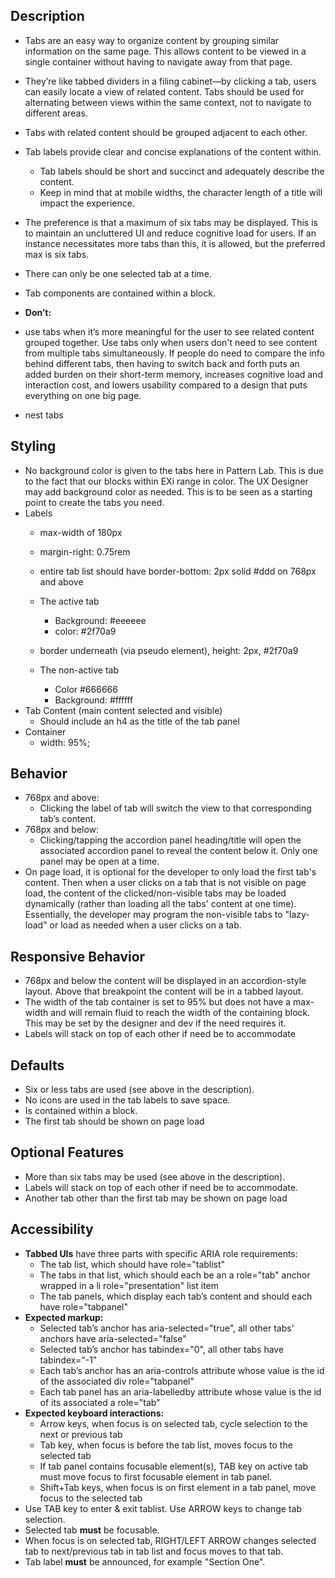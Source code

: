 ## Description
* Tabs are an easy way to organize content by grouping similar information on the same page. This allows content to be viewed in a single container without having to navigate away from that page. 

* They’re like tabbed dividers in a filing cabinet—by clicking a tab, users can easily locate a view of related content. Tabs should be used for alternating between views within the same context, not to navigate to different areas.

* Tabs with related content should be grouped adjacent to each other.

* Tab labels provide clear and concise explanations of the content within. 
	* Tab labels should be short and succinct and adequately describe the content.
	* Keep in mind that at mobile widths, the character length of a title will impact the experience.

* The preference is that a maximum of six tabs may be displayed. This is to maintain an uncluttered UI and reduce cognitive load for users. If an instance necessitates more tabs than this, it is allowed, but the preferred max is six tabs. 

* There can only be one selected tab at a time.

* Tab components are contained within a block.

* **Don’t:** 
 * use tabs when it’s more meaningful for the user to see related content grouped together. Use tabs only when users don't need to see content from multiple tabs simultaneously. If people do need to compare the info behind different tabs, then having to switch back and forth puts an added burden on their short-term memory, increases cognitive load and interaction cost, and lowers usability compared to a design that puts everything on one big page.
 * nest tabs


## Styling
* No background color is given to the tabs here in Pattern Lab. This is due to the fact that our blocks within EXi range in color. The UX Designer may add background color as needed. This is to be seen as a starting point to create the tabs you need.  
* Labels
	* max-width of 180px
	* margin-right: 0.75rem
	* entire tab list should have border-bottom: 2px solid #ddd  on 768px and above

	* The active tab 
 		* Background: #eeeeee
 		* color: #2f70a9
 	* border underneath (via pseudo element), height: 2px, #2f70a9


	* The non-active tab
  		* Color #666666
  		* Background: #ffffff
* Tab Content (main content selected and visible)
	* Should include an h4 as the title of the tab panel
* Container
	* width: 95%;


## Behavior
* 768px and above:
	* Clicking the label of tab will switch the view to that corresponding tab’s content. 
* 768px and below:
	* Clicking/tapping the accordion panel heading/title will open the associated accordion panel to reveal the content below it. Only one panel may be open at a time. 
* On page load, it is optional for the developer to only load the first tab's content. Then when a user clicks on a tab that is not visible on page load, the content of the clicked/non-visible tabs may be loaded dynamically (rather than loading all the tabs' content at one time). Essentially, the developer may program the non-visible tabs to "lazy-load" or load as needed when a user clicks on a tab.


## Responsive Behavior
* 768px and below the content will be displayed in an accordion-style layout. Above that breakpoint the content will be in a tabbed layout.
* The width of the tab container is set to 95% but does not have a max-width and will remain fluid to reach the width of the containing block. This may be set by the designer and dev if the need requires it. 
* Labels will stack on top of each other if need be to accommodate 


## Defaults
* Six or less tabs are used (see above in the description). 
* No icons are used in the tab labels to save space. 
* Is contained within a block.
* The first tab should be shown on page load


## Optional Features
* More than six tabs may be used (see above in the description).
* Labels will stack on top of each other if need be to accommodate.
* Another tab other than the first tab may be shown on page load


## Accessibility

* **Tabbed UIs** have three parts with specific ARIA role requirements:
	* The tab list, which should have role="tablist"
	* The tabs in that list, which should each be an a role="tab" anchor wrapped in a li role="presentation" list item
	* The tab panels, which display each tab’s content and should each have role="tabpanel"
* **Expected markup:**
	* Selected tab’s anchor has aria-selected="true", all other tabs’ anchors have aria-selected="false"
	* Selected tab’s anchor has tabindex="0", all other tabs have tabindex="-1"
	* Each tab’s anchor has an aria-controls attribute whose value is the id of the associated div role="tabpanel"
	* Each tab panel has an aria-labelledby attribute whose value is the id of its associated a role="tab"
* **Expected keyboard interactions:**
	* Arrow keys, when focus is on selected tab, cycle selection to the next or previous tab
	* Tab key, when focus is before the tab list, moves focus to the selected tab
	* If tab panel contains focusable element(s), TAB key on active tab must move focus to first focusable element in tab panel.
	* Shift+Tab keys, when focus is on first element in a tab panel, move focus to the selected tab
* Use TAB key to enter & exit tablist. Use ARROW keys to change tab selection.
* Selected tab **must** be focusable.
* When focus is on selected tab, RIGHT/LEFT ARROW changes selected tab to next/previous tab in tab list and focus moves to that tab.
* Tab label **must** be announced, for example "Section One".


